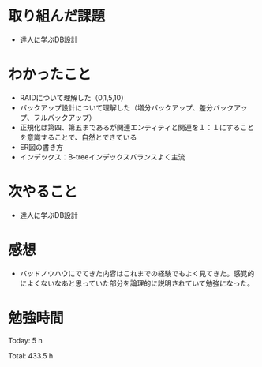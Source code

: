 # 取り組んだ課題
- 達人に学ぶDB設計

# わかったこと
- RAIDについて理解した（0,1,5,10）
- バックアップ設計について理解した（増分バックアップ、差分バックアップ、フルバックアップ）
- 正規化は第四、第五まであるが関連エンティティと関連を１：１にすることを意識することで、自然とできている
- ER図の書き方
- インデックス：B-treeインデックスバランスよく主流


# 次やること
- 達人に学ぶDB設計

# 感想
- バッドノウハウにでてきた内容はこれまでの経験でもよく見てきた。感覚的によくないなあと思っていた部分を論理的に説明されていて勉強になった。

# 勉強時間
Today: 5 h

Total: 433.5 h
